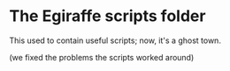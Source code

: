 # The Egiraffe scripts folder

This used to contain useful scripts; now, it's a ghost town.

(we fixed the problems the scripts worked around)
